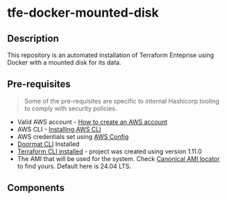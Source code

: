 # tfe-docker-mounted-disk

## Description

This repository is an automated installation of Terraform Enteprise using Docker with a mounted disk for its data.

## Pre-requisites

> Some of the pre-requisites are specific to internal Hashicorp tooling to comply with security policies.

- Valid AWS account - [How to create an AWS account](https://aws.amazon.com/resources/create-account/)
- AWS CLI - [Installing AWS CLI](https://docs.aws.amazon.com/cli/latest/userguide/getting-started-install.html)
- AWS credentials set using [AWS Config](https://docs.aws.amazon.com/cli/v1/userguide/cli-configure-files.html)
- [Doormat CLI](https://docs.prod.secops.hashicorp.services/doormat/cli/) Installed
- [Terraform CLI installed](https://developer.hashicorp.com/terraform/tutorials/aws-get-started/install-cli) - project was created using version 1.11.0
- The AMI that will be used for the system. Check [Canonical AMI locator](https://cloud-images.ubuntu.com/locator/ec2/) to find yours. Default here is 24.04 LTS.

## Components
